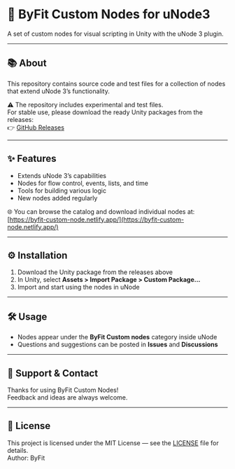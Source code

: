 # 🚀 ByFit Custom Nodes for uNode3

A set of custom nodes for visual scripting in Unity with the uNode 3 plugin.

---

## 📚 About

This repository contains source code and test files for a collection of nodes that extend uNode 3’s functionality.

⚠️ The repository includes experimental and test files.  
For stable use, please download the ready Unity packages from the releases:  
👉 [GitHub Releases](https://github.com/Bioshock1990/ByFit-Custom-Nodes-uNode-3/releases)

---

## ✨ Features

- Extends uNode 3’s capabilities  
- Nodes for flow control, events, lists, and time  
- Tools for building various logic  
- New nodes added regularly

🌐 You can browse the catalog and download individual nodes at:  
[https://byfit-custom-node.netlify.app/](https://byfit-custom-node.netlify.app/)

---

## ⚙️ Installation

1. Download the Unity package from the releases above  
2. In Unity, select **Assets > Import Package > Custom Package...**  
3. Import and start using the nodes in uNode

---

## 🛠 Usage

- Nodes appear under the **ByFit Custom nodes** category inside uNode  
- Questions and suggestions can be posted in **Issues** and **Discussions**

---

## 💬 Support & Contact

Thanks for using ByFit Custom Nodes!  
Feedback and ideas are always welcome.

---

## 📄 License

This project is licensed under the MIT License — see the [LICENSE](LICENSE) file for details.  
Author: ByFit
